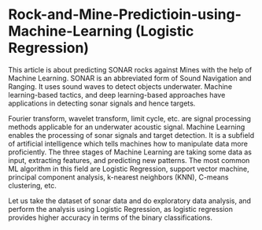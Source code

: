 # Rock-and-Mine-Predictioin-using-Machine-Learning (Logistic Regression)
This article is about predicting SONAR rocks against Mines with the help of Machine Learning. SONAR is an abbreviated form of Sound Navigation and Ranging. It uses sound waves to detect objects underwater. Machine learning-based tactics, and deep learning-based approaches have applications in detecting sonar signals and hence targets.

Fourier transform, wavelet transform, limit cycle, etc. are signal processing methods applicable for an underwater acoustic signal. Machine Learning enables the processing of sonar signals and target detection. It is a subfield of artificial intelligence which tells machines how to manipulate data more proficiently. The three stages of Machine Learning are taking some data as input, extracting features, and predicting new patterns. The most common ML algorithm in this field are Logistic Regression, support vector machine, principal component analysis, k-nearest neighbors (KNN), C-means clustering, etc.

Let us take the dataset of sonar data and do exploratory data analysis, and perform the analysis using Logistic Regression, as logistic regression provides higher accuracy in terms of the binary classifications.
